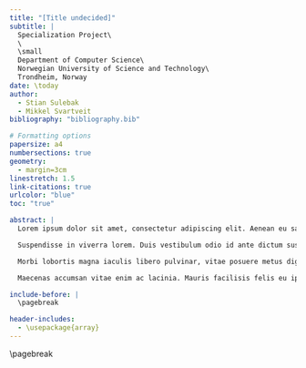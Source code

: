 ```yaml
---
title: "[Title undecided]"
subtitle: |
  Specialization Project\
  \
  \small
  Department of Computer Science\
  Norwegian University of Science and Technology\
  Trondheim, Norway
date: \today
author:
  - Stian Sulebak
  - Mikkel Svartveit
bibliography: "bibliography.bib"

# Formatting options
papersize: a4
numbersections: true
geometry:
  - margin=3cm
linestretch: 1.5
link-citations: true
urlcolor: "blue"
toc: "true"

abstract: |
  Lorem ipsum dolor sit amet, consectetur adipiscing elit. Aenean eu sagittis nisl. Duis vitae maximus libero. In hac habitasse platea dictumst. Vivamus ac fermentum libero. Curabitur aliquet lorem tincidunt, consequat nisl sed, ultricies nisi. Vivamus fermentum blandit dui, ac vehicula tellus mattis at. Nullam bibendum, neque ut efficitur posuere, nibh lorem molestie ex, vitae fermentum turpis ante id tellus. Phasellus ullamcorper lectus ipsum, nec volutpat urna fermentum at.

  Suspendisse in viverra lorem. Duis vestibulum odio id ante dictum suscipit. Nulla ut nisl ultrices, lobortis tortor vitae, egestas nisl. Mauris fringilla nulla purus, sit amet posuere metus dignissim nec. Aliquam nec velit a libero finibus dictum sit amet eget tellus. In lobortis euismod fermentum. Nullam nec iaculis neque, a dictum ipsum. Ut non scelerisque quam. In dapibus felis gravida eros dictum, eget porta urna sodales.

  Morbi lobortis magna iaculis libero pulvinar, vitae posuere metus dignissim. Aliquam erat volutpat. Nam ultricies ac dui id pulvinar. Cras quis eros maximus, sagittis urna vitae, auctor justo. Sed justo tellus, malesuada scelerisque porttitor id, vehicula eu elit. Proin egestas lacus at dignissim vestibulum. Ut vitae nulla scelerisque, gravida enim sed, accumsan ipsum. Donec porta faucibus purus eu consequat. Sed ac felis in dui pretium auctor vel eget magna. Morbi semper massa nunc, non fringilla enim tincidunt et.

  Maecenas accumsan vitae enim ac lacinia. Mauris facilisis felis eu ipsum gravida, tempor rhoncus libero placerat. Lorem ipsum dolor sit amet, consectetur adipiscing elit. Sed ac tempus est, at sodales orci. Integer semper id mi a euismod. Duis.

include-before: |
  \pagebreak

header-includes:
  - \usepackage{array}
---
```


\pagebreak
